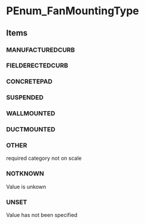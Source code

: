 # PEnum_FanMountingType

## Items

### MANUFACTUREDCURB


### FIELDERECTEDCURB


### CONCRETEPAD


### SUSPENDED


### WALLMOUNTED


### DUCTMOUNTED


### OTHER
required category not on scale

### NOTKNOWN
Value is unkown

### UNSET
Value has not been specified

